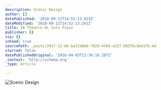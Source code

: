 ```yaml
---
description: Scenic Design
author: []
datePublished: '2018-09-11T14:52:13.623Z'
dateModified: '2018-09-11T14:52:13.261Z'
title: IB Theatre HL Solo Piece
publisher: {}
via: {}
inFeed: true
sourcePath: _posts/2017-12-06-ba72d0b6-7929-4f84-a327-b85fbc9b41fb.md
starred: false
datePublishedOriginal: '2018-04-03T12:36:16.287Z'
_context: 'http://schema.org'
_type: Article

---
```

![Scenic Design](https://imgflo.herokuapp.com/graph/2b2431f8e7ba7b0/752286369f87f8eef2b16e4e6930aa72/croprotate.png?cropheight=1623&cropwidth=2880&degrees=0&input=https%3A%2F%2Fthe-grid-user-content.s3-us-west-2.amazonaws.com%2F84f575a5-2a3d-4297-86b2-af084239dea9.png&x=0&y=90)